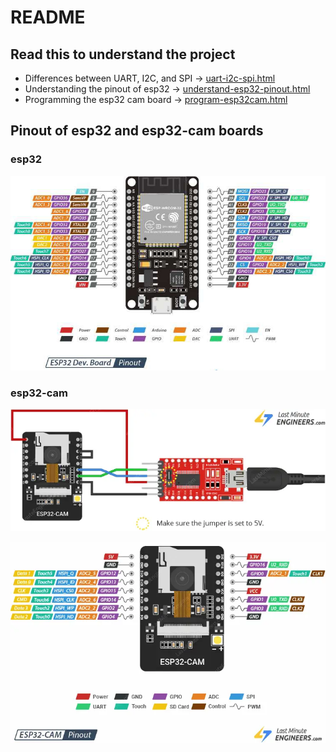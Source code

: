 # README

## Read this to understand the project

- Differences between UART, I2C, and SPI -> [uart-i2c-spi.html](WikiFiles/Resources/uart-i2c-spi.html)
- Understanding the pinout of esp32 -> [understand-esp32-pinout.html](WikiFiles/Resources/understand-esp32-pinout.html)
- Programming the esp32 cam board -> [program-esp32cam.html](WikiFiles/Resources/program-esp32cam.html)

## Pinout of esp32 and esp32-cam boards

### esp32

![esp32-pinout.jpeg](WikiFiles/Images/esp32-pinout.jpeg)

### esp32-cam

![esp32cam-ftdi.webp](WikiFiles/Images/esp32cam-ftdi.webp)

![esp32cam-pinout.webp](WikiFiles/Images/esp32cam-pinout.webp)
